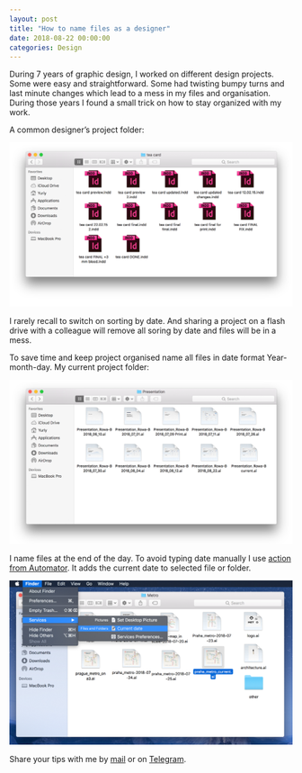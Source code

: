 ```yaml
---
layout: post
title: "How to name files as a designer"
date: 2018-08-22 00:00:00
categories: Design
---
```


During 7 years of graphic design, I worked on different design projects. Some were easy and straightforward. Some had twisting bumpy turns and last minute changes which lead to a mess in my files and organisation. During those years I found a small trick on how to stay organized with my work.

A common designer’s project folder:

<span class="p800">![map](/blog_img/advices/final_final.png)</span>

I rarely recall to switch on sorting by date. And sharing a project on a flash drive with a colleague will remove all soring by date and files will be in a mess. 

To save time and keep project organised name all files in date format Year-month-day. My current project folder:

<span class="p800">![map](/blog_img/advices/organized_files.png)</span>

I name files at the end of the day. To avoid typing date manually I use <a href="http://yuriy.eu/blog_img/advices/current_date.workflow">action from Automator</a>. It adds the current date to selected file or folder.

<span class="p800">![map](/blog_img/advices/current_date.png)</span>

Share your tips with me by <a href="mailto:yuriysteam@icloud.com" target="_top">mail</a> or on <a href="https://t.me/yuriysteam">Telegram</a>.